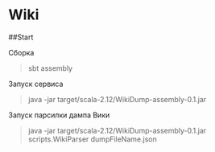 # Wiki

##Start

Сборка
>sbt assembly
> 
Запуск сервиса
>java -jar target/scala-2.12/WikiDump-assembly-0.1.jar
> 
Запуск парсилки дампа Вики
>java -jar target/scala-2.12/WikiDump-assembly-0.1.jar scripts.WikiParser dumpFileName.json